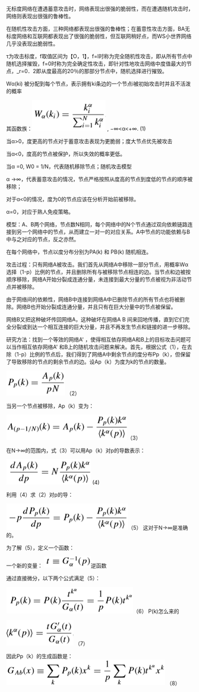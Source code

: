 无标度网络在遭遇蓄意攻击时，网络表现出很强的脆弱性，而在遭遇随机攻击时，网络则表现出很强的鲁棒性。

 在随机性攻击方面，三种网络都表现出很强的鲁棒性；在蓄意性攻击方面，BA无标度网络和互联网都表现出了很强的脆弱性，但互联网稍好点，而WS小世界网络几乎没表现出脆弱性。

 τ为攻击标度，f取值区间为【O，1】，f=l时称为完全随机性攻击，即从所有节点中随机选择摧毁，f=0时称为完全确定性攻击，即针对性地攻击网络中度值最大的节点，_r=0．2即从度最高的20％的那部分节点中，随机选择进行摧毁。

Wα(ki) 被分配到每个节点，表示拥有ki条边的一个节点i被初始攻击时并且不活泼的概率

其函数族：![fx](pic/fx.png) , −∞<α<+∞.   (1) 

当α>0，度更高的节点对于蓄意攻击表现为更脆弱；度大节点优先被攻击

当α<0，度高的节点被保护，所以失效的概率更低。

当α =0, W0 = 1/N，代表随机移除节点；随机攻击模型

α →∞，代表蓄意攻击的情况，节点严格按照从度高的节点到度低的节点的顺序被移除；

对于α<0的情况，度为0的节点应该在分析开始前被移除。

α=0，对应于熟人免疫策略。

 

模型：A、B两个网络，节点数N相同，每个网络中的N个节点通过双向依赖链路连接到另一个网络中的节点，从而建立一对一的对应关系。A中节点的功能依赖与B中与之对应的节点，反之亦然。

在每个网络中，节点以度分布分别为PA(k) 和 PB(k) 随机相连。

 

攻击过程：只有网络A被攻击。我们首先从网络A中移除一部分节点，用概率Wα选择（1-p）比例的节点，并且删除所有与被移除节点相连的边。当节点和边被按顺序移除，网络A开始分裂成连通分量，未连接到最大分量的节点被视为非活动节点并被移除。

由于网络间的依赖性，网络B中连接到网络A中已删除节点的所有节点也将被删除。网络B也开始分裂成连通分量，并且只有在巨大分量中的节点被保留。

网络B又把这种破坏传回网络A，这种破坏在网络A B 间来回地传播，直到它们完全分裂或到达一个相互连接的巨大分量，并且不再发生节点和链接的进一步移除。

 

研究方法：找到一个等效的网络A' ，使得相互依存网络A和B上的目标攻击问题可以当作相互依存网络A' 和B上的随机攻击问题来解决。首先，根据公式（1），在去除（1-p）比例的节点后，我们得到了网络A中剩余节点的度分布Pp（k），但保留了导致移除的节点的剩余节点的边。设Ap（k）为度为k的节点的数量。

  ![fx1](pic/fx1.png) （2）

当另一个节点被移除，Ap（k）变为：

   ![fx2](pic/fx2.png)（3）   

在N→∞的范围内，式（3）可以用Ap（k）对p的导数表示：

 ![fx3](pic/fx3.png)   (4)

利用（4）求（2）对p的导：

   ![fx4](pic/fx4.png)（5）  这对于N→∞是准确的。

为了解（5），定义一个函数：  

一个新的变量：     ![fx5](pic/fx5.png)逆函数

通过直接微分，以下两个公式满足（5）：

   ![fx6](pic/fx6.png)（6） P(k)怎么来的

  ![fx7](pic/fx7.png) （7）

因此Pp（k）的生成函数是：  ![fx8](pic/fx8.png) （8）

